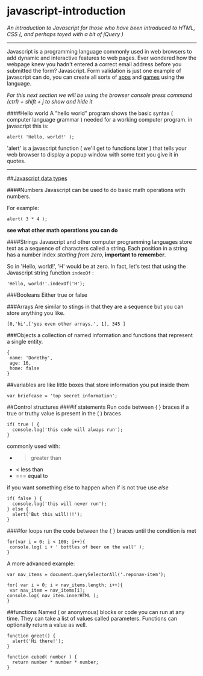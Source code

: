 # javascript-introduction
*An introduction to Javascript for those who have been introduced to HTML, CSS (, and perhaps toyed with a bit of jQuery )*

---
Javascript is a programming language commonly used in web browsers to add dynamic and interactive features to web pages. Ever wondered how the webpage knew you hadn't entered a correct email address before you submitted the form? Javascript. Form validation is just one example of javascript can do, you can create all sorts of [apps](http://todomvc.com/examples/vanillajs/) and [games](http://www.jsbreakouts.org/phaser/index.html) using the language.

*For this next section we will be using the browser console press command (ctrl) + shift + j to show and hide it*

####Hello world
A "hello world" program shows the basic syntax ( computer language grammar ) needed for a working computer program.
in javascript this is:

``` alert( 'Hello, world!' ); ```

'alert' is a javascript function ( we'll get to functions later ) that tells your web browser to display a popup window with some text you give it in quotes.

---
##[Javascript data types][1]

####Numbers
Javascript can be used to do basic math operations with numbers.

For example:

``` alert( 3 * 4 ); ```

**see what other math operations you can do**

####Strings
Javascript and other computer programming languages store text as a sequence of characters called a string. Each position in a string has a number index *starting from zero*, **important to remember**.

So in 'Hello, world!', 'H' would be at zero. In fact, let's test that using the Javascript string function `indexOf` :

`'Hello, world!'.indexOf('H');`

###Booleans
Either true or false

###Arrays
Are similar to stings in that they are a sequence but you can store anything you like.
```
[0,'hi',['yes even other arrays,', 1], 345 ]
```

###Objects
a collection of named information and functions that represent a single entity.
```
{
 name: 'Dorethy',
 age: 16,
 home: false
}
```
[1]: http://www.cs.utah.edu/~germain/PPS/Topics/data_types.html

##variables
are like little boxes that store information you put inside them

```
var briefcase = 'top secret information';
```

##Control structures
####if statements
Run code between { } braces if a true or truthy value is present in the ( ) braces

```
if( true ) {
  console.log('this code will always run');
}
```

commonly used with:
 + > greater than
 + < less than
 + === equal to

if you want something else to happen when if is not true use *else*

```
if( false ) {
  console.log('this will never run');
} else {
  alert('But this will!!!');
}
```

####for loops
run the code between the { } braces until the condition is met

```
for(var i = 0; i < 100; i++){
 console.log( i + ' bottles of beer on the wall' );
}
```

A more advanced example:

```
var nav_items = document.querySelectorAll('.reponav-item');
```

```
for( var i = 0; i < nav_items.length; i++){
 var nav_item = nav_items[i];
console.log( nav_item.innerHTML );
}
```

##functions
Named ( or anonymous) blocks or code you can run at any time. They can take a list of values called parameters. Functions can optionally return a value as well.

```
function greet() {
  alert('Hi there!');
}
```


```
function cubed( number ) {
  return number * number * number;
}
```

